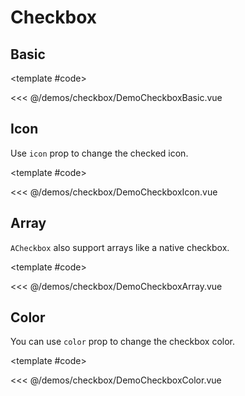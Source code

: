 # Checkbox

<!-- 👉 Basic -->
<Demo>

## Basic

<DemoCheckboxBasic />

<template #code>

<<< @/demos/checkbox/DemoCheckboxBasic.vue

</template>

</Demo>

<!-- 👉 Icon -->
<Demo>

## Icon

Use `icon` prop to change the checked icon.

<DemoCheckboxIcon />

<template #code>

<<< @/demos/checkbox/DemoCheckboxIcon.vue

</template>

</Demo>

<!-- 👉 Array -->
<Demo>

## Array

`ACheckbox` also support arrays like a native checkbox.

<DemoCheckboxArray />

<template #code>

<<< @/demos/checkbox/DemoCheckboxArray.vue

</template>

</Demo>

<!-- 👉 Color -->
<Demo>

## Color

You can use `color` prop to change the checkbox color.

<DemoCheckboxColor />

<template #code>

<<< @/demos/checkbox/DemoCheckboxColor.vue

</template>

</Demo>
